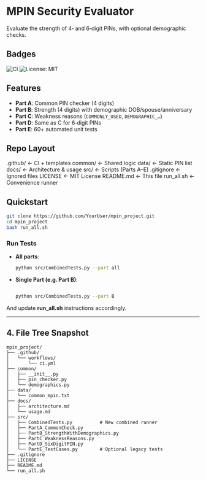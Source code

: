 # MPIN Security Evaluator

Evaluate the strength of 4‑ and 6‑digit PINs, with optional demographic checks.

## Badges
![CI](https://github.com/jai-dalmotra/mpin_project/actions/workflows/ci.yml/badge.svg)
![License: MIT](https://img.shields.io/badge/License-MIT-blue.svg)

## Features
- **Part A**: Common PIN checker (4 digits)  
- **Part B**: Strength (4 digits) with demographic DOB/spouse/anniversary  
- **Part C**: Weakness reasons (`COMMONLY_USED`, `DEMOGRAPHIC_…`)  
- **Part D**: Same as C for 6‑digit PINs  
- **Part E**: 60+ automated unit tests

## Repo Layout
.github/ ← CI + templates
common/ ← Shared logic
data/ ← Static PIN list
docs/ ← Architecture & usage
src/ ← Scripts (Parts A–E)
.gitignore ← Ignored files
LICENSE ← MIT License
README.md ← This file
run_all.sh ← Convenience runner


## Quickstart

```bash
git clone https://github.com/YourUser/mpin_project.git
cd mpin_project
bash run_all.sh
```
### Run Tests

- **All parts**:
  ```bash
  python src/CombinedTests.py --part all
  ```
- **Single Part (e.g. Part B)**:

  ```bash

  python src/CombinedTests.py --part B
  ```

And update **run_all.sh** instructions accordingly.

---

## 4. File Tree Snapshot
```
mpin_project/
├── .github/
│   └── workflows/
│       └── ci.yml
├── common/
│   ├── __init__.py
│   ├── pin_checker.py
│   └── demographics.py
├── data/
│   └── common_mpin.txt
├── docs/
│   ├── architecture.md
│   └── usage.md
├── src/
│   ├── CombinedTests.py          # New combined runner
│   ├── PartA_CommonCheck.py
│   ├── PartB_StrengthWithDemographics.py
│   ├── PartC_WeaknessReasons.py
│   ├── PartD_SixDigitPIN.py
│   └── PartE_TestCases.py        # Optional legacy tests
├── .gitignore
├── LICENSE
├── README.md
└── run_all.sh
```


